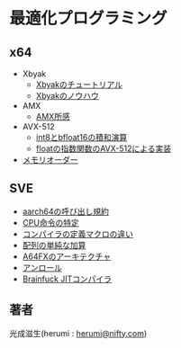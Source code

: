 # 最適化プログラミング

## x64

- Xbyak
  - [Xbyakのチュートリアル](x64/xbyak.md)
  - [Xbyakのノウハウ](x64/xbyak-knowhow.md)
- AMX
  - [AMX所感](x64/amx.md)
- AVX-512
  - [int8とbfloat16の積和演算](x64/int8-bfloat16.md)
  - [floatの指数関数のAVX-512による実装](x64/exp.md)
- [メモリオーダー](https://github.com/herumi/misc/blob/master/cpp/fence.md)

## SVE

- [aarch64の呼び出し規約](aarch64/convension.md)
- [CPU命令の特定](aarch64/cpuinfo.md)
- [コンパイラの定義マクロの違い](aarch64/compiler-specific.md)
- [配列の単純な加算](aarch64/sum.md)
- [A64FXのアーキテクチャ](aarch64/a64fx.md)
- [アンロール](aarch64/unroll.md)
- [Brainfuck JITコンパイラ](aarch64/bf.md)

## 著者

光成滋生(herumi : herumi@nifty.com)
